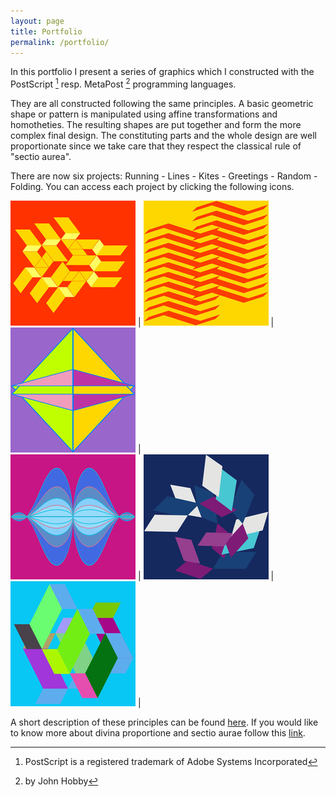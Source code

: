 ```yaml
---
layout: page
title: Portfolio
permalink: /portfolio/
---
```


In this portfolio I present a series of graphics which I constructed with the PostScript [^1] resp. MetaPost [^2] programming languages.

They are all constructed following the same principles. 
A basic geometric shape or pattern is manipulated using 
affine transformations and homotheties. The resulting shapes are put together and form 
the more complex final design. The constituting parts and the whole design  are well
proportionate since we take care that they respect the classical rule of "sectio aurea".  

There are now six projects: Running - Lines - Kites - Greetings - Random - Folding.
You can access each project by clicking the following icons.

[![Folding](/assets/img/experiment.jpg)](/portfolio/running) | [![Folding](/assets/img/lines1.jpg)](/portfolio/lines) | [![Folding](/assets/img/cK01.jpg)](/portfolio/kites) |  
[![Folding](/assets/img/greetings2.jpg)](/portfolio/greetings) | [![Folding](/assets/img/rand5.jpg)](/portfolio/random) | [![Folding](/assets/img/folding00.jpg)](/portfolio/folding) |

A short description of these principles can be found [here](/pdf/folding.pdf).
If you would like to know more about divina proportione and sectio aurae follow this [link](/pdf/divisioD.pdf).

[^1]: PostScript is a registered trademark of Adobe Systems Incorporated
[^2]: by John Hobby
